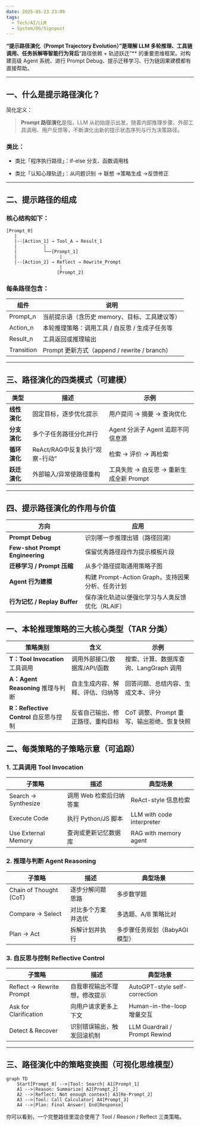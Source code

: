 ```yaml
---
date: 2025-05-23 23:09
tags:
  - Tech/AI/LLM
  - System/DG/Signpost
---
```


**“提示路径演化（Prompt Trajectory Evolution）”是理解 LLM 多轮推理、工具链调用、任务拆解等智能行为背后**“路径依赖 + 轨迹跃迁”** 的重要思维框架。对构建高级 Agent 系统、进行 Prompt Debug、提示迁移学习、行为链因果建模都有直接帮助。

---

## 一、什么是提示路径演化？

简化定义：

> **Prompt 路径演化**是指，LLM 从初始提示出发，随着内部推理步骤、外部工具调用、用户反馈等，不断演化出新的提示状态序列与行为决策路径。

### 类比：

- 类比「程序执行路径」：if-else 分支、函数调用栈

- 类比「认知心理轨迹」：从问题识别 → 联想 →策略生成 →反馈修正

---

## 二、提示路径的组成

### 核心结构如下：

```
[Prompt_0]
   |
   |--[Action_1] → Tool_A → Result_1
   |          |
   |          └──[Prompt_1]
   |                |
   |--[Action_2] → Reflect → Rewrite_Prompt
                    |
                   [Prompt_2]
```

### 每条路径包含：

| 组件         | 说明                                     |
| ---------- | -------------------------------------- |
| Prompt_n   | 当前提示语（含历史 memory、目标、工具建议等）             |
| Action_n   | 本轮推理策略：调用工具 / 自反思 / 生成子任务等             |
| Result_n   | 工具返回或推理输出                              |
| Transition | Prompt 更新方式（append / rewrite / branch） |

---

## 三、路径演化的四类模式（可建模）

| 类型       | 描述                    | 示例                         |
| -------- | --------------------- | -------------------------- |
| **线性演化** | 固定目标，逐步优化提示           | 用户提问 → 摘要 → 查询优化           |
| **分支演化** | 多个子任务路径分化并行           | Agent 分派子 Agent 追踪不同信息源    |
| **循环演化** | ReAct/RAG中反复执行“观察-行动” | 检索 → 评价 → 再检索              |
| **跃迁演化** | 外部输入/异常使路径重构          | 工具失败 → 自反思 → 重新生成全新 Prompt |

---

## 四、提示路径演化的作用与价值

| 方向                              | 应用                                 |
| ------------------------------- | ---------------------------------- |
| **Prompt Debug**                | 识别哪一步推理出错（路径回溯）                    |
| **Few-shot Prompt Engineering** | 保留优秀路径段作为提示模板片段                    |
| **迁移学习 / Prompt 压缩**            | 从多个路径提取通用策略子图                      |
| **Agent 行为建模**                  | 构建 Prompt-Action Graph，支持因果分析、任务计划 |
| **行为记忆 / Replay Buffer**        | 保存演化轨迹以便强化学习与人类反馈优化（RLAIF）         |

## 一、本轮推理策略的三大核心类型（TAR 分类）

|策略类别|含义|示例|
|---|---|---|
|**T：Tool Invocation** 工具调用|调用外部接口/数据库/API/函数|搜索、计算、数据库查询、LangGraph 调用|
|**A：Agent Reasoning** 推理与判断|自主生成内容、解释、评估、归纳等|回答问题、总结内容、生成文本、评分|
|**R：Reflective Control** 自反思与控制|反省自己输出、修正路径、重构目标|CoT 调整、Prompt 重写、输出拒绝、恢复快照|


## 二、每类策略的子策略示意（可追踪）

### 1. 工具调用 Tool Invocation

|子策略|描述|典型场景|
|---|---|---|
|Search → Synthesize|调用 Web 检索后归纳答案|ReAct-style 信息检索|
|Execute Code|执行 Python/JS 脚本|LLM with code interpreter|
|Use External Memory|查询或更新记忆数据库|RAG with memory agent|

### 2. 推理与判断 Agent Reasoning

|子策略|描述|典型场景|
|---|---|---|
|Chain of Thought (CoT)|逐步分解问题思路|多步数学题|
|Compare → Select|对比多个方案并选优|多选题、A/B 策略比对|
|Plan → Act|拆解计划并执行|多步骤任务规划（BabyAGI 模型）|

### 3. 自反思与控制 Reflective Control

|子策略|描述|典型场景|
|---|---|---|
|Reflect → Rewrite Prompt|自我审视输出不理想，修改提示|AutoGPT-style self-correction|
|Ask for Clarification|向用户请求更多上下文|Human-in-the-loop 增量交互|
|Detect & Recover|识别错误输出，触发回滚机制|LLM Guardrail / Prompt Rewind|

---

## 三、路径演化中的策略变换图（可视化思维模型）

```mermaid
graph TD
    Start[Prompt_0] -->|Tool: Search| A1[Prompt_1]
    A1 -->|Reason: Summarize| A2[Prompt_2]
    A2 -->|Reflect: Not enough context| A3[Re-Prompt_2]
    A3 -->|Tool: Call Calculator| A4[Prompt_3]
    A4 -->|Plan: Final Answer| End[Response]
```

你可以看到，一个完整路径里混合使用了 Tool / Reason / Reflect 三类策略。
